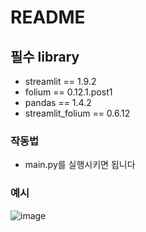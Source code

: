 # README

## 필수 library

- streamlit == 1.9.2
- folium == 0.12.1.post1
- pandas == 1.4.2
- streamlit_folium == 0.6.12

### 작동법

- main.py를 실행시키면 됩니다


### 예시
![image](https://user-images.githubusercontent.com/62554639/170812755-5b1418ef-437e-47b7-bf65-526ff040479a.png)


